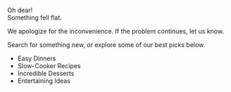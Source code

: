 Oh dear!  
Something fell flat.

We apologize for the inconvenience. If the problem continues, let us know.

Search for something new, or explore some of our best picks below.

*   Easy Dinners
*   Slow-Cooker Recipes
*   Incredible Desserts
*   Entertaining Ideas